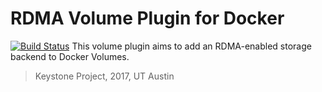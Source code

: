 # RDMA Volume Plugin for Docker
[![Build Status](https://travis-ci.com/Jacobingalls/docker-volume-rdma.svg?token=gApgdwdJqgCSb16jdyzv&branch=master)](https://travis-ci.com/Jacobingalls/docker-volume-rdma)
This volume plugin aims to add an RDMA-enabled storage backend to Docker Volumes.

> Keystone Project, 2017, UT Austin


